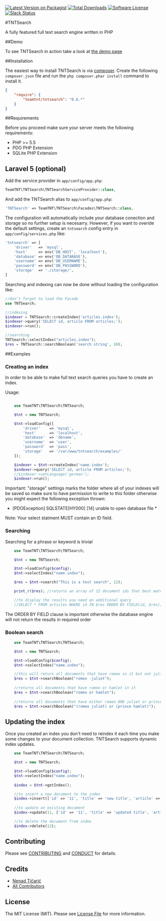 [![Latest Version on Packagist][ico-version]][link-packagist]
[![Total Downloads][ico-downloads]][link-downloads]
[![Software License][ico-license]](LICENSE.md)
[![Slack Status](https://img.shields.io/badge/slack-chat-E01563.svg?style=flat-square)](https://tntsearch.slack.com)

#TNTSearch

A fully featured full text search engine written in PHP

##Demo

To see TNTSearch in action take a look at [the demo page](http://tntsearch.tntstudio.us/)

##Installation

The easiest way to install TNTSearch is via [composer](http://getcomposer.org/). Create the following `composer.json` file and run the `php composer.phar install` command to install it.

```json
{
    "require": {
        "teamtnt/tntsearch": "0.6.*"
    }
}
```

##Requirements

Before you proceed make sure your server meets the following requirements:

* PHP >= 5.5
* PDO PHP Extension
* SQLite PHP Extension

Laravel 5 (optional)
------------------

Add the service provider in `app/config/app.php`:

```php
TeamTNT\TNTSearch\TNTSearchServiceProvider::class,
```

And add the TNTSearch alias to `app/config/app.php`:

```php
'TNTSearch' => TeamTNT\TNTSearch\Facades\TNTSearch::class,
```

The configuration will automatically include your database
conection and storage so no further setup is necesarry. However,
if you want to overide the default settings, create an `tntsearch` 
config entry in `app/config/services.php` like:

```php
'tntsearch' => [
    'driver'   => 'mysql',
    'host'     => env('DB_HOST', 'localhost'),
    'database' => env('DB_DATABASE'),
    'username' => env('DB_USERNAME'),
    'password' => env('DB_PASSWORD'),
    'storage'  => './storage/',
]
```

Searching and indexing can now be done without loading the configuration like:

```php
//don't forget to load the Facade
use TNTSearch;

//indexing
$indexer = TNTSearch::createIndex('articles.index');
$indexer->query('SELECT id, article FROM articles;');
$indexer->run();

//searching
TNTSearch::selectIndex("articles.index");
$res = TNTSearch::searchBoolean('search string', 10);
```

##Examples

### Creating an index

In order to be able to make full text search queries you have to create an index.

Usage:
```php

    use TeamTNT\TNTSearch\TNTSearch;

    $tnt = new TNTSearch;

    $tnt->loadConfig([
        'driver'    => 'mysql',
        'host'      => 'localhost',
        'database'  => 'dbname',
        'username'  => 'user',
        'password'  => 'pass',
        'storage'   => '/var/www/tntsearch/examples/'
    ]);

    $indexer = $tnt->createIndex('name.index');
    $indexer->query('SELECT id, article FROM articles;');
    //$indexer->setLanguage('german');
    $indexer->run();

```

Important: "storage" settings marks the folder where all of your indexes
will be saved so make sure to have permission to write to this folder otherwise
you might expect the following exception thrown:

* [PDOException] SQLSTATE[HY000] [14] unable to open database file *

Note: Your select statment MUST contain an ID field.

### Searching

Searching for a phrase or keyword is trivial


```php
    use TeamTNT\TNTSearch\TNTSearch;

    $tnt = new TNTSearch;

    $tnt->loadConfig($config);
    $tnt->selectIndex("name.index");

    $res = $tnt->search("This is a test search", 12);

    print_r($res); //returns an array of 12 document ids that best match your query

    //to display the results you need an additional query
    //SELECT * FROM articles WHERE id IN $res ORDER BY FIELD(id, $res);
```

The ORDER BY FIELD clause is important otherwise the database engine will not return
the results in required order

### Boolean search

```php
    use TeamTNT\TNTSearch\TNTSearch;

    $tnt = new TNTSearch;

    $tnt->loadConfig($config);
    $tnt->selectIndex("name.index");

    //this will return all documents that have romeo in it but not juliet
    $res = $tnt->searchBoolean("romeo -juliet");
    
    //returns all documents that have romeo or hamlet in it
    $res = $tnt->searchBoolean("romeo or hamlet");
    
    //returns all documents that have either romeo AND juliet or prince AND hamlet
    $res = $tnt->searchBoolean("(romeo juliet) or (prince hamlet)");

```

## Updating the index

Once you created an index you don't need to reindex it each time you make some changes 
to your document collection. TNTSearch supports dynamic index updates.

```php
    use TeamTNT\TNTSearch\TNTSearch;

    $tnt = new TNTSearch;

    $tnt->loadConfig($config);
    $tnt->selectIndex("name.index");
    
    $index = $tnt->getIndex();

    //to insert a new document to the index
    $index->insert(['id' => '11', 'title' => 'new title', 'article' => 'new article']);
    
    //to update an existing document
    $index->update(11, ['id' => '11', 'title' => 'updated title', 'article' => 'updated article']);

    //to delete the document from index
    $index->delete(12);
```

## Contributing

Please see [CONTRIBUTING](CONTRIBUTING.md) and [CONDUCT](CONDUCT.md) for details.

## Credits

- [Nenad Tičarić][link-author]
- [All Contributors][link-contributors]

## License

The MIT License (MIT). Please see [License File](LICENSE.md) for more information.

[ico-version]: https://img.shields.io/packagist/v/teamtnt/tntsearch.svg?style=flat-square
[ico-license]: https://img.shields.io/badge/license-MIT-brightgreen.svg?style=flat-square
[ico-downloads]: https://img.shields.io/packagist/dt/teamtnt/tntsearch.svg?style=flat-square

[link-packagist]: https://packagist.org/packages/teamtnt/tntsearch
[link-downloads]: https://packagist.org/packages/teamtnt/tntsearch
[link-author]: https://github.com/nticaric
[link-contributors]: ../../contributors

